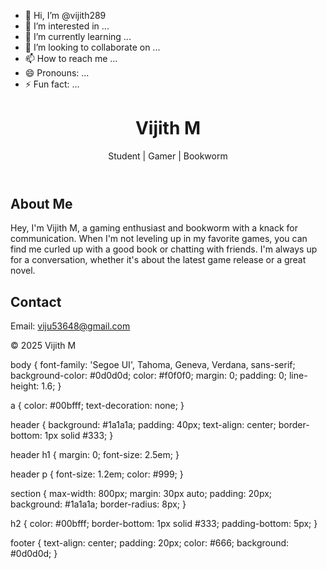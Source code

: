 - 👋 Hi, I’m @vijith289
- 👀 I’m interested in ...
- 🌱 I’m currently learning ...
- 💞️ I’m looking to collaborate on ...
- 📫 How to reach me ...
- 😄 Pronouns: ...
- ⚡ Fun fact: ...

<!---
vijith289/vijith289 is a ✨ special ✨ repository because its `README.md` (this file) appears on your GitHub profile.
You can click the Preview link to take a look at your changes.
--->
<!DOCTYPE html>
<html lang="en">
<head>
  <meta charset="UTF-8" />
  <meta name="viewport" content="width=device-width, initial-scale=1.0"/>
  <title>Vijith M</title>
  <link rel="stylesheet" href="style.css" />
</head>
<body>
  <header>
    <h1>Vijith M</h1>
    <p>Student | Gamer | Bookworm</p>
  </header>

  <section>
    <h2>About Me</h2>
    <p>Hey, I'm Vijith M, a gaming enthusiast and bookworm with a knack for communication. When I'm not leveling up in my favorite games, you can find me curled up with a good book or chatting with friends. I'm always up for a conversation, whether it's about the latest game release or a great novel.</p>
  </section>

  <section>
    <h2>Contact</h2>
    <p>Email: <a href="mailto:viju53648@gmail.com">viju53648@gmail.com</a></p>
  </section>

  <footer>
    <p>&copy; 2025 Vijith M</p>
  </footer>
</body>
</html>
body {
  font-family: 'Segoe UI', Tahoma, Geneva, Verdana, sans-serif;
  background-color: #0d0d0d;
  color: #f0f0f0;
  margin: 0;
  padding: 0;
  line-height: 1.6;
}

a {
  color: #00bfff;
  text-decoration: none;
}

header {
  background: #1a1a1a;
  padding: 40px;
  text-align: center;
  border-bottom: 1px solid #333;
}

header h1 {
  margin: 0;
  font-size: 2.5em;
}

header p {
  font-size: 1.2em;
  color: #999;
}

section {
  max-width: 800px;
  margin: 30px auto;
  padding: 20px;
  background: #1a1a1a;
  border-radius: 8px;
}

h2 {
  color: #00bfff;
  border-bottom: 1px solid #333;
  padding-bottom: 5px;
}

footer {
  text-align: center;
  padding: 20px;
  color: #666;
  background: #0d0d0d;
}
